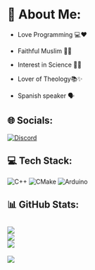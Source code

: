 # 💫 About Me:
- Love Programming 💻❤️

- Faithful Muslim 🕌🙏
- Interest in Science 🔬🧠
- Lover of Theology📚✨
- Spanish speaker 🗣️

## 🌐 Socials:

[![Discord](https://img.shields.io/badge/Discord-%237289DA.svg?logo=discord&logoColor=white)](https://discord.gg/e.mascate)

## 💻 Tech Stack:

![C++](https://img.shields.io/badge/c++-%2300599C.svg?style=flat&logo=c%2B%2B&logoColor=white) ![CMake](https://img.shields.io/badge/CMake-%23008FBA.svg?style=flat&logo=cmake&logoColor=white) ![Arduino](https://img.shields.io/badge/-Arduino-00979D?style=flat&logo=Arduino&logoColor=white)

## 📊 GitHub Stats:

![](https://github-readme-stats.vercel.app/api?username=emascate&theme=dark&hide_border=false&include_all_commits=false&count_private=false)<br/>
![](https://nirzak-streak-stats.vercel.app/?user=emascate&theme=dark&hide_border=false)<br/>
![](https://github-readme-stats.vercel.app/api/top-langs/?username=emascate&theme=dark&hide_border=false&include_all_commits=false&count_private=false&layout=compact)
---
[![](https://visitcount.itsvg.in/api?id=emascate&icon=1&color=0)](https://visitcount.itsvg.in)
